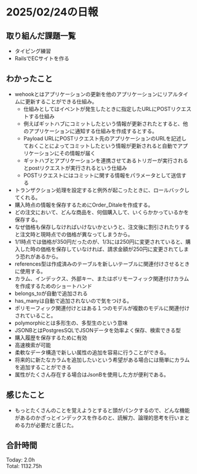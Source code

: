 # 2025/02/24の日報
## 取り組んだ課題一覧
* タイピング練習
*  RailsでECサイトを作る
## わかったこと
* wehookとはアプリケーションの更新を他のアプリケーションにリアルタイムに更新することができる仕組み。
  *  仕組みとしてはイベントが発生したときに指定したURLにPOSTリクエストする仕組み
  *  例えばギットハブにコミットしたという情報が更新されたとすると、他のアプリケーションに通知する仕組みを作成するとする。
  *  Payload URLにPOSTリクエスト先のアプリケーションのURLを記述しておくことによってコミットしたという情報が更新されると自動でアプリケーションにその情報が届く
  *  ギットハブとアプリケーションを連携させてあるトリガーが実行されるとpostリクエストが実行されるという仕組み
  *  POSTリクエストにはコミットに関する情報をパラメータとして送信する
*  トランザクション処理を設定すると例外が起こったときに、ロールバックしてくれる。
*  購入時点の情報を保存するためにOrder_Ditaleを作成する。
  *  どの注文において、どんな商品を、何個購入して、いくらかかっているかを保存する。
  *  なぜ価格も保存しなければいけないかというと、注文後に割引されたりすると注文時と現時点での価格が異なってしまうから。
  *  1/1時点では価格が350円だったのが、1/3には250円に変更されていると、購入した時の価格を保存していなければ、請求金額が250円に変更されてしまう恐れがあるから。
*  references型は作成済みのテーブルを新しいテーブルに関連付けさせるときに使用する。
  *  カラム、インデックス、外部キー、またはポリモーフィック関連付けカラムを作成するためのショートハンド
  *  belongs_toが自動で追加される 
  *   has_manyは自動で追加されないので気をつける。
*  ポリモーフィック関連付けとはある１つのモデルが複数のモデルに関連付けされていること。
  *  polymorphicとは多形生の、多型生のという意味
*  JSONBとはPostgresSQLでJSONデータを効率よく保存、検索できる型
  *  購入履歴を保存するために有効
  *  高速検索が可能
  *  柔軟なデータ構造で新しい属性の追加を容易に行うことができる。
  *  将来的に新たなカラムを追加したいという希望がある場合には簡単にカラムを追加することができる
  *  属性がたくさん存在する場合はJsonBを使用した方が便利である。                           
## 感じたこと
* もっとたくさんのことを覚えようとすると頭がパンクするので、どんな機能があるのかざっとインデックスを作るのと、読解力、論理的思考を行いまとめる力が必要だと感じた。
## 合計時間 
Today: 2.0h<br>
Total: 1132.75h
